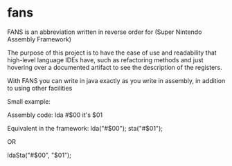 # fans

FANS is an abbreviation written in reverse order for (Super Nintendo Assembly Framework)


The purpose of this project is to have the ease of use and readability that high-level language IDEs have, such as refactoring methods and just hovering over a documented artifact to see the description of the registers.


With FANS you can write in java exactly as you write in assembly, in addition to using other facilities

Small example:

Assembly code:
lda #$00
it's $01

Equivalent in the framework:
lda("#$00");
sta("#$01");

OR

ldaSta("#$00", "$01");

